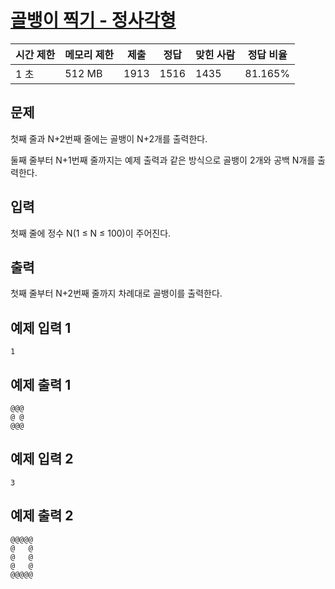 # [골뱅이 찍기 - 정사각형](https://www.acmicpc.net/problem/23794)

| 시간 제한 | 메모리 제한 | 제출 | 정답 | 맞힌 사람 | 정답 비율 |
| --- | --- | --- | --- | --- | --- |
| 1 초 | 512 MB | 1913 | 1516 | 1435 | 81.165% |

## 문제

첫째 줄과 N+2번째 줄에는 골뱅이 N+2개를 출력한다.

둘째 줄부터 N+1번째 줄까지는 예제 출력과 같은 방식으로 골뱅이 2개와 공백 N개를 출력한다.

## 입력

첫째 줄에 정수 N(1 ≤ N ≤ 100)이 주어진다.

## 출력

첫째 줄부터 N+2번째 줄까지 차례대로 골뱅이를 출력한다.

## 예제 입력 1

```
1

```

## 예제 출력 1

```
@@@
@ @
@@@

```

## 예제 입력 2

```
3

```

## 예제 출력 2

```
@@@@@
@   @
@   @
@   @
@@@@@
```

